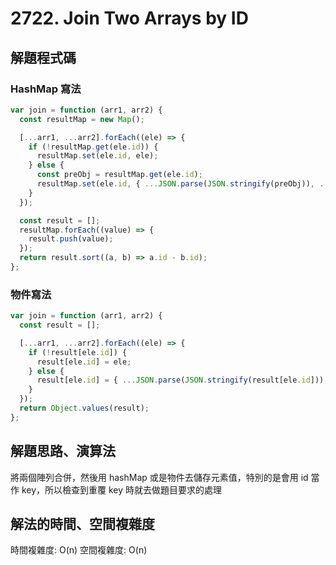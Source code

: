 # 2722. Join Two Arrays by ID

## 解題程式碼

### HashMap 寫法

```javascript
var join = function (arr1, arr2) {
  const resultMap = new Map();

  [...arr1, ...arr2].forEach((ele) => {
    if (!resultMap.get(ele.id)) {
      resultMap.set(ele.id, ele);
    } else {
      const preObj = resultMap.get(ele.id);
      resultMap.set(ele.id, { ...JSON.parse(JSON.stringify(preObj)), ...ele });
    }
  });

  const result = [];
  resultMap.forEach((value) => {
    result.push(value);
  });
  return result.sort((a, b) => a.id - b.id);
};
```

### 物件寫法

```javascript
var join = function (arr1, arr2) {
  const result = [];

  [...arr1, ...arr2].forEach((ele) => {
    if (!result[ele.id]) {
      result[ele.id] = ele;
    } else {
      result[ele.id] = { ...JSON.parse(JSON.stringify(result[ele.id])), ...ele };
    }
  });
  return Object.values(result);
};
```

## 解題思路、演算法

將兩個陣列合併，然後用 hashMap 或是物件去儲存元素值，特別的是會用 id 當作 key，所以檢查到重覆 key 時就去做題目要求的處理

## 解法的時間、空間複雜度

時間複雜度: O(n)
空間複雜度: O(n)
